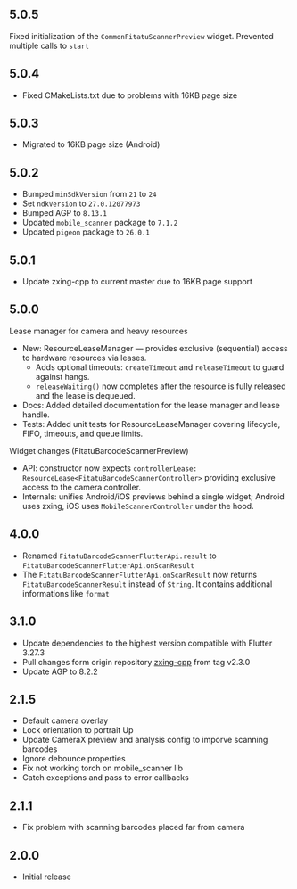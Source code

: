 ## 5.0.5
Fixed initialization of the `CommonFitatuScannerPreview` widget. Prevented multiple calls to `start`

## 5.0.4
* Fixed CMakeLists.txt due to problems with 16KB page size

## 5.0.3
* Migrated to 16KB page size (Android)

## 5.0.2
* Bumped `minSdkVersion` from `21` to `24` 
* Set `ndkVersion` to `27.0.12077973`
* Bumped AGP to `8.13.1`
* Updated `mobile_scanner` package to `7.1.2`
* Updated `pigeon` package to `26.0.1`

## 5.0.1
* Update zxing-cpp to current master due to 16KB page support

## 5.0.0
Lease manager for camera and heavy resources

- New: ResourceLeaseManager — provides exclusive (sequential) access to hardware resources via leases.
  - Adds optional timeouts: `createTimeout` and `releaseTimeout` to guard against hangs.
  - `releaseWaiting()` now completes after the resource is fully released and the lease is dequeued.
- Docs: Added detailed documentation for the lease manager and lease handle.
- Tests: Added unit tests for ResourceLeaseManager covering lifecycle, FIFO, timeouts, and queue limits.

Widget changes (FitatuBarcodeScannerPreview)
- API: constructor now expects `controllerLease: ResourceLease<FitatuBarcodeScannerController>` providing exclusive access to the camera controller.
- Internals: unifies Android/iOS previews behind a single widget; Android uses zxing, iOS uses `MobileScannerController` under the hood.

## 4.0.0
* Renamed `FitatuBarcodeScannerFlutterApi.result` to `FitatuBarcodeScannerFlutterApi.onScanResult`
* The `FitatuBarcodeScannerFlutterApi.onScanResult` now returns `FitatuBarcodeScannerResult` instead of `String`. It contains additional informations like `format`

## 3.1.0
 * Update dependencies to the highest version compatible with Flutter 3.27.3
 * Pull changes form origin repository [zxing-cpp](https://github.com/zxing-cpp/zxing-cpp) from tag v2.3.0
 * Update AGP to 8.2.2

## 2.1.5
 * Default camera overlay
 * Lock orientation to portrait Up
 * Update CameraX preview and analysis config to imporve scanning barcodes
 * Ignore debounce properties
 * Fix not working torch on mobile_scanner lib
 * Catch exceptions and pass to error callbacks

## 2.1.1
 * Fix problem with scanning barcodes placed far from camera 

## 2.0.0
 * Initial release
